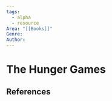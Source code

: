 ```yaml
---
tags:
  - alpha
  - resource
Area: "[[Books]]"
Genre:
Author:
---
```

# The Hunger Games



## References



